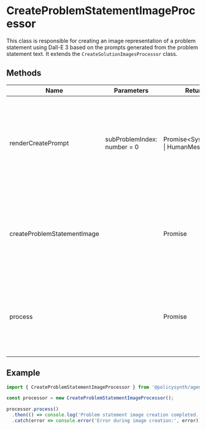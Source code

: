 # CreateProblemStatementImageProcessor

This class is responsible for creating an image representation of a problem statement using Dall-E 3 based on the prompts generated from the problem statement text. It extends the `CreateSolutionImagesProcessor` class.

## Methods

| Name                        | Parameters        | Return Type | Description                                                                 |
|-----------------------------|-------------------|-------------|-----------------------------------------------------------------------------|
| renderCreatePrompt          | subProblemIndex: number = 0 | Promise<SystemMessage[] \| HumanMessage[]> | Generates a series of messages including a prompt for creating a Dall-E 3 image based on the problem statement. |
| createProblemStatementImage |                   | Promise<void> | Generates an image prompt using a language model, downloads the image, and uploads it to AWS S3. |
| process                     |                   | Promise<void> | Initializes the chat with OpenAI and processes the creation of the problem statement image. |

## Example

```typescript
import { CreateProblemStatementImageProcessor } from '@policysynth/agents/problems/create/createProblemStatementImage.js';

const processor = new CreateProblemStatementImageProcessor();

processor.process()
  .then(() => console.log('Problem statement image creation completed.'))
  .catch(error => console.error('Error during image creation:', error));
```